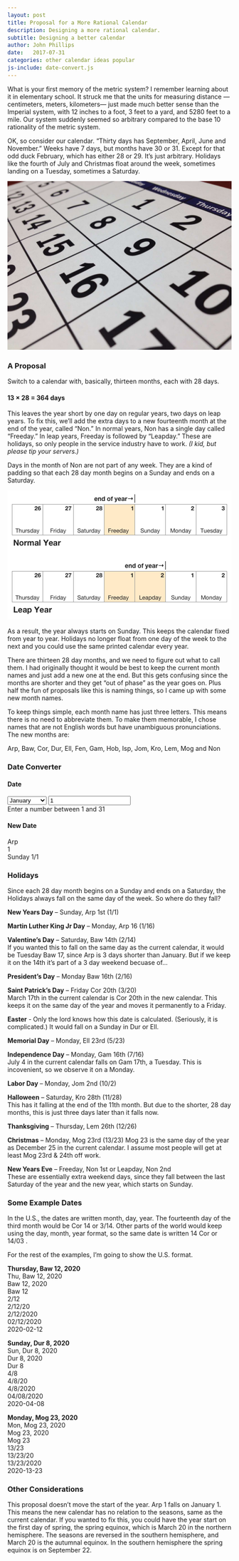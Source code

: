 ```yaml
---
layout: post
title: Proposal for a More Rational Calendar
description: Designing a more rational calendar.
subtitle: Designing a better calendar
author: John Phillips
date:   2017-07-31
categories: other calendar ideas popular
js-include: date-convert.js
---
```


What is your first memory of the metric system? I remember learning about it in elementary school. It struck me that the units for measuring distance —centimeters, meters, kilometers— just made much better sense than the Imperial system, with 12 inches to a foot, 3 feet to a yard, and 5280 feet to a mile. Our system suddenly seemed so arbitrary compared to the base 10 rationality of the metric system.

OK, so consider our calendar. “Thirty days has September, April, June and November.” Weeks have 7 days, but months have 30 or 31. Except for that odd duck February, which has either 28 or 29. It’s just arbitrary. Holidays like the fourth of July and Christmas float around the week, sometimes landing on a Tuesday, sometimes a Saturday. 


<img src="/img/calendar-closeup.jpg" class="full-width" alt>

### A Proposal 
 
Switch to a calendar with, basically, thirteen months, each with 28 days. 

#### 13 × 28 = 364 days

This leaves the year short by one day on regular years, two days on leap years. To fix this, we’ll add the extra days to a new fourteenth month at the end of the year, called “Non.” In normal years, Non has a single day called “Freeday.” In leap years, Freeday is followed by “Leapday.” These are holidays, so only people in the service industry have to work. *(I kid, but please tip your servers.)*

Days in the month of Non are not part of any week. They are a kind of padding so that each 28 day month begins on a Sunday and ends on a Saturday.

<img src="/img/calendar-diagram.png" class="full-width" alt>

As a result, the year always starts on Sunday. This keeps the calendar fixed from year to year. Holidays no longer float from one day of the week to the next and you could use the same printed calendar every year.

There are thirteen 28 day months, and we need to figure out what to call them. I had originally thought it would be best to keep the current month names and just add a new one at the end. But this gets confusing since the months are shorter and they get “out of phase” as the year goes on. Plus half the fun of proposals like this is naming things, so I came up with some new month names.

To keep things simple, each month name has just three letters. This means there is no need to abbreviate them. To make them memorable, I chose names that are not English words but have unambiguous pronunciations.  The new months are:

Arp, Baw, Cor, Dur, Ell, Fen, Gam, Hob, Isp, Jom, Kro, Lem, Mog and Non

### Date Converter

<div id="date-convert">
	<div class="current-date">
		<h4>Date</h4>
		<select id="current-month">
			<option value="Jan">January</option>
			<option value="Feb">February</option>
			<option value="Mar">March</option>
			<option value="Apr">April</option>
			<option value="May">May</option>
			<option value="Jun">June</option>
			<option value="Jul">July</option>
			<option value="Aug">August</option>
			<option value="Sep">September</option>
			<option value="Oct">October</option>
			<option value="Nov">November</option>
			<option value="Dec">December</option>
		</select>
		<input id="current-day" type="number" pattern="\d*" value="1">
		<div class="error transparent">
			Enter a number between 1 and <span id="num">31</span>
		</div>
	</div>
	<div class="new-date">
		<h4>New Date</h4>
		<div id="new-month">
			Arp
		</div>
		<div id="new-day">
			1
		</div>
		<span id="dayofweek">Sunday</span> <span id="short-date">1/1</span>
	</div>
</div>


### Holidays

Since each 28 day month begins on a Sunday and ends on a Saturday, the Holidays always fall on the same day of the week.  So where do they fall?

**New Years Day** – Sunday, Arp 1st (1/1)

**Martin Luther King Jr Day** – Monday, Arp 16 (1/16)

**Valentine’s Day** – Saturday, Baw 14th (2/14)  
If you wanted this to fall on the same day as the current calendar, it would be Tuesday Baw 17, since Arp is 3 days shorter than January. But if we keep it on the 14th it’s part of a 3 day weekend becuase of…

**President’s Day** – Monday Baw 16th (2/16)

**Saint Patrick’s Day** – Friday Cor 20th (3/20)  
March 17th in the current calendar is Cor 20th in the new calendar. This keeps it on the same day of the year and moves it permanently to a Friday.

**Easter**  - Only the lord knows how this date is calculated. (Seriously, it is complicated.) It would fall on a Sunday in Dur or Ell.

**Memorial Day** – Monday, Ell 23rd (5/23)

**Independence Day** – Monday, Gam 16th (7/16)  
July 4 in the current calendar falls on Gam 17th, a Tuesday. This is incovenient, so we observe it on a Monday.

**Labor Day** – Monday, Jom 2nd (10/2)

**Halloween** – Saturday, Kro 28th (11/28)  
This has it falling at the end of the 11th month. But due to the shorter, 28 day months, this is just three days later than it falls now.

**Thanksgiving** – Thursday, Lem 26th (12/26)

**Christmas** – Monday, Mog 23rd  (13/23)
Mog 23 is the same day of the year as December 25 in the current calendar. I assume most people will get at least Mog 23rd & 24th off work.

**New Years Eve** – Freeday, Non 1st or Leapday, Non 2nd  
These are essentially extra weekend days, since they fall between the last Saturday of the year and the new year, which starts on Sunday.


### Some Example Dates 

In the U.S., the dates are written month, day, year. The fourteenth day of the third month would be Cor 14 or  3/14.  Other parts of the world would keep using the day, month, year format, so the same date is written 14 Cor or 14/03 .

For the rest of the examples, I’m going to show the U.S. format.

**Thursday, Baw 12, 2020**  
Thu, Baw 12, 2020  
Baw 12, 2020  
Baw 12  
2/12  
2/12/20  
2/12/2020  
02/12/2020  
2020-02-12

**Sunday, Dur 8, 2020**  
Sun, Dur 8, 2020  
Dur 8, 2020  
Dur 8  
4/8  
4/8/20  
4/8/2020  
04/08/2020  
2020-04-08

**Monday, Mog 23, 2020**  
Mon, Mog 23, 2020  
Mog 23, 2020  
Mog 23  
13/23  
13/23/20  
13/23/2020  
2020-13-23

### Other Considerations

This proposal doesn’t move the start of the year. Arp 1 falls on January 1. This means the new calendar has no relation to the seasons, same as the current calendar. If you wanted to fix this, you could have the year start on the first day of spring, the spring equinox, which is March 20 in the northern hemisphere. The seasons are reversed in the southern hemisphere, and March 20 is the autumnal equinox. In the southern hemisphere the spring equinox is on September 22.

